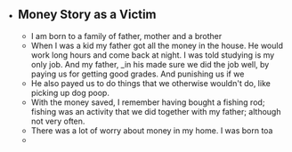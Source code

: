 - ## Money Story as a Victim
	- I am born to a family of father, mother and a brother
	- When I was a kid my father got all the money in the house. He would work long hours and come back at night. I was told studying is my only job. And my father, _in his  made sure we did the job well, by paying us for getting good grades. And punishing us if we
	- He also payed us to do things that we otherwise wouldn't do, like picking up dog poop.
	- With the money saved, I remember having bought a fishing rod; fishing was an activity that we did together with my father; although not very often.
	- There was a lot of worry about money in my home. I was born toa
	-